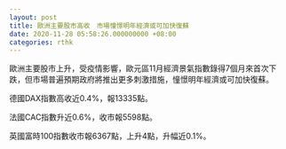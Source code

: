 ```yaml
---
layout: post
title: 歐洲主要股市高收　市場憧憬明年經濟或可加快復蘇
date: 2020-11-28 05:58:26.000000000 +08:00
categories: rthk
---
```


歐洲主要股市上升，受疫情影響，歐元區11月經濟景氣指數錄得7個月來首次下跌，但市場普遍預期政府將推出更多刺激措施，憧憬明年經濟或可加快復蘇。

德國DAX指數高收近0.4%，報13335點。

法國CAC指數升近0.6%，收市報5598點。

英國富時100指數收市報6367點，上升4點，升幅近0.1%。
